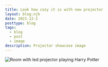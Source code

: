 ```yaml
---
title: Look how cozy it is with new projector
layout: blog.njk
date: 2021-12-2
posttype: blog
tags:
  - blog
  - post
  - image
description: Projector showcase image
---
```


![Room with led projector playing Harry Potter](/_img/photo_2021-12-02_10-03-43.jpg "Cozy home with new projector")

